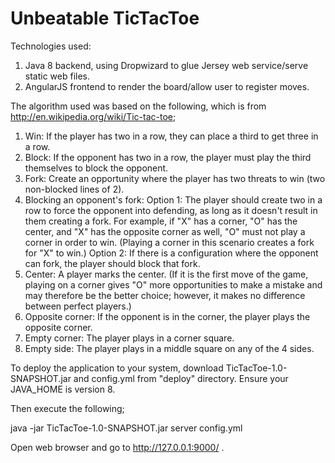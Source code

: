 Unbeatable TicTacToe
=========

Technologies used:

1. Java 8 backend, using Dropwizard to glue Jersey web service/serve static web files.
2. AngularJS frontend to render the board/allow user to register moves.


The algorithm used was based on the following, which is from http://en.wikipedia.org/wiki/Tic-tac-toe;

1. Win: If the player has two in a row, they can place a third to get three in a row.
2. Block: If the opponent has two in a row, the player must play the third themselves to block the opponent.
3. Fork: Create an opportunity where the player has two threats to win (two non-blocked lines of 2).
4. Blocking an opponent's fork:
Option 1: The player should create two in a row to force the opponent into defending, as long as it doesn't result in them creating a fork. For example, if "X" has a corner, "O" has the center, and "X" has the opposite corner as well, "O" must not play a corner in order to win. (Playing a corner in this scenario creates a fork for "X" to win.)
Option 2: If there is a configuration where the opponent can fork, the player should block that fork.
5. Center: A player marks the center. (If it is the first move of the game, playing on a corner gives "O" more opportunities to make a mistake and may therefore be the better choice; however, it makes no difference between perfect players.)
6. Opposite corner: If the opponent is in the corner, the player plays the opposite corner.
7. Empty corner: The player plays in a corner square.
8. Empty side: The player plays in a middle square on any of the 4 sides.



To deploy the application to your system, download TicTacToe-1.0-SNAPSHOT.jar and config.yml from "deploy" directory. Ensure your JAVA_HOME is version 8.

Then execute the following;

java -jar TicTacToe-1.0-SNAPSHOT.jar server config.yml

Open web browser and go to http://127.0.0.1:9000/ .
